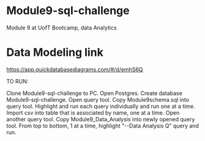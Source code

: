 # Module9-sql-challenge
Module 9 at UofT Bootcamp, data Analytics

# Data Modeling link
https://app.quickdatabasediagrams.com/#/d/emhS6Q 

TO RUN:

Clone Module9-sql-challenge to PC.
Open Postgres. Create database Module9-sql-challenge.
Open query tool. Copy Module9schema.sql into query tool. Highlight and run each query individually and run one at a time. 
Import csv into table that is associated by name, one at a time. 
Open another query tool. Copy Module9_Data_Analysis into newly opened query tool.
From top to bottom, 1 at a time, highlight "--Data Analysis Q" query and run.  
